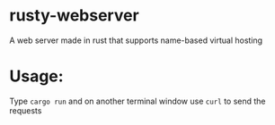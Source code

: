 # rusty-webserver
A web server made in rust that supports name-based virtual hosting

# Usage:
Type `cargo run` and on another terminal window use `curl` to send the requests
